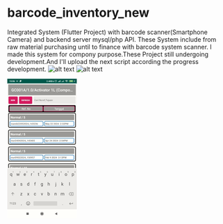 # barcode_inventory_new

Integrated System (Flutter Project) with barcode scanner(Smartphone Camera) and backend server mysql/php API. These System include from raw material purchasing until to finance with barcode system scanner. I made this system for compony purpose.These Project still undergoing development.And I'll upload the next script according the progress development.
![alt text](https://github.com/irawanmurjayanto/integratedsystem-flutter-.git/blob/main/imagesrdm/login.gif?raw=true)
![alt text](https://github.com/irawanmurjayanto/integratedsystem-flutter-.git/blob/main/imagesrdm/mainmenu.gif?raw=true)

![alt text](https://github.com/irawanmurjayanto/Barcode-Inventory/blob/main/pictme/pict2.gif?raw=true)
